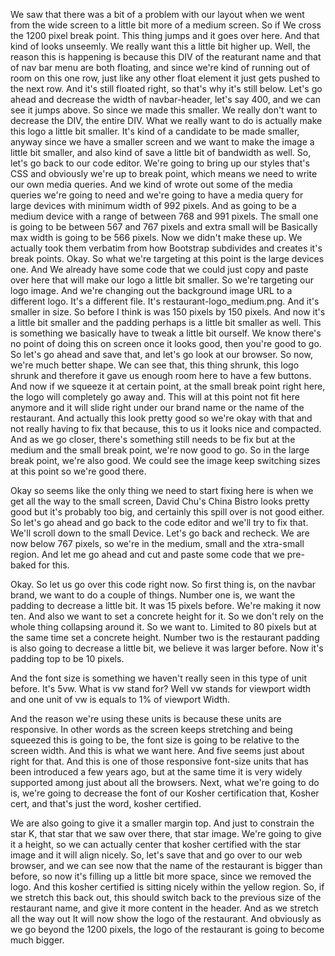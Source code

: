 We saw that there was a bit of a problem with our layout when we went from the wide screen to a little bit more of a medium screen. So if We cross the 1200 pixel break point. This thing jumps and it goes over here. And that kind of looks unseemly. We really want this a little bit higher up. Well, the reason this is happening is because this DIV of the reaturant name and that of nav bar menu are both floating, and since we're kind of running out of room on this one row, just like any other float element it just gets pushed to the next row. And it's still floated right, so that's why it's still below. Let's go ahead and decrease the width of navbar-header, let's say 400, and we can see it jumps above. So since we made this smaller. We really don't want to decrease the DIV, the entire DIV. What we really want to do is actually make this logo a little bit smaller. It's kind of a candidate to be made smaller, anyway since we have a smaller screen and we want to make the image a little bit smaller, and also kind of save a little bit of bandwidth as well. 
So, let's go back to our code editor. We're going to bring up our styles that's CSS and obviously we're up to break point, which means we need to write our own media queries. And we kind of wrote out some of the media queries we're going to need and we're going to have a media query for large devices with minimum width of 992 pixels. And as going to be a medium device with a range of between 768 and 991 pixels. The small one is going to be between 567 and 767 pixels and extra small will be Basically max width is going to be 566 pixels. Now we didn't make these up. We actually took them verbatim from how Bootstrap subdivides and creates it's break points. Okay. So what we're targeting at this point is the large devices one. And We already have some code that we could just copy and paste over here that will make our logo a little bit smaller. So we're targeting our logo image. And we're changing out the background image URL to a different logo. It's a different file. It's restaurant-logo_medium.png. And it's smaller in size. So before I think is was 150 pixels by 150 pixels. And now it's a little bit smaller and the padding perhaps is a little bit smaller as well. This is something we basically have to tweak a little bit ourself. We know there's no point of doing this on screen once it looks good, then you're good to go. 
So let's go ahead and save that, and let's go look at our browser. So now, we're much better shape. We can see that, this thing shrunk, this logo shrunk and therefore it gave us enough room here to have a few buttons. And now if we squeeze it at certain point, at the small break point right here, the logo will completely go away and. This will at this point not fit here anymore and it will slide right under our brand name or the name of the restaurant. And actually this look pretty good so we're okay with that and not really having to fix that because, this to us it looks nice and compacted. And as we go closer, there's something still needs to be fix but at the medium and the small break point, we're now good to go. So in the large break point, we're also good. We could see the image keep switching sizes at this point so we're good there.

Okay so seems like the only thing we need to start fixing here is when we get all the way to the small screen, David Chu's China Bistro looks pretty good but it's probably too big, and certainly this spill over is not good either. So let's go ahead and go back to the code editor and we'll try to fix that. We'll scroll down to the small Device. Let's go back and recheck. We are now below 767 pixels, so we're in the medium, small and the xtra-small region. And let me go ahead and cut and paste some code that we pre-baked for this.

Okay. So let us go over this code right now. So first thing is, on the navbar brand, we want to do a couple of things. Number one is, we want the padding to decrease a little bit. It was 15 pixels before. We're making it now ten. And also we want to set a concrete height for it. So we don't rely on the whole thing collapsing around it. So we want to. Limited to 80 pixels but at the same time set a concrete height. Number two is the restaurant padding is also going to decrease a little bit, we believe it was larger before. Now it's padding top to be 10 pixels.

And the font size is something we haven't really seen in this type of unit before. It's 5vw. What is vw stand for? Well vw stands for viewport width and one unit of vw is equals to 1% of viewport Width.

And the reason we're using these units is because these units are responsive. In other words as the screen keeps stretching and being squeezed this is going to be, the font size is going to be relative to the screen width. And this is what we want here. And five seems just about right for that. And this is one of those responsive font-size units that has been introduced a few years ago, but at the same time it is very widely supported among just about all the browsers. Next, what we're going to do is, we're going to decrease the font of our Kosher certification that, Kosher cert, and that's just the word, kosher certified.

We are also going to give it a smaller margin top. And just to constrain the star K, that star that we saw over there, that star image. We're going to give it a height, so we can actually center that kosher certified with the star image and it will align nicely. So, let's save that and go over to our web browser, and we can see now that the name of the restaurant is bigger than before, so now it's filling up a little bit more space, since we removed the logo. And this kosher certified is sitting nicely within the yellow region. So, if we stretch this back out, this should switch back to the previous size of the restaurant name, and give it more content in the header. And as we stretch all the way out It will now show the logo of the restaurant. And obviously as we go beyond the 1200 pixels, the logo of the restaurant is going to become much bigger.
